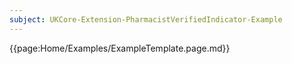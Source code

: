 ```yaml
---
subject: UKCore-Extension-PharmacistVerifiedIndicator-Example
---
```

{{page:Home/Examples/ExampleTemplate.page.md}}
